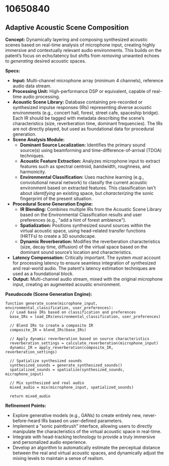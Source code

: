 # 10650840

## Adaptive Acoustic Scene Composition

**Concept:** Dynamically layering and composing synthesized acoustic scenes based on real-time analysis of microphone input, creating highly immersive and contextually relevant audio environments. This builds on the patent’s focus on echo/latency but shifts from *removing* unwanted echoes to *generating* desired acoustic spaces.

**Specs:**

*   **Input:** Multi-channel microphone array (minimum 4 channels), reference audio data stream.
*   **Processing Unit:** High-performance DSP or equivalent, capable of real-time audio processing.
*   **Acoustic Scene Library:** Database containing pre-recorded or synthesized impulse responses (IRs) representing diverse acoustic environments (e.g., concert hall, forest, street cafe, spaceship bridge).  Each IR should be tagged with metadata describing the scene’s characteristics (size, reverberation time, dominant frequencies).  The IRs are not directly played, but used as foundational data for procedural generation.
*   **Scene Analysis Module:**
    *   **Dominant Source Localization:** Identifies the primary sound source(s) using beamforming and time-difference-of-arrival (TDOA) techniques.
    *   **Acoustic Feature Extraction:**  Analyzes microphone input to extract features such as spectral centroid, bandwidth, roughness, and harmonicity.
    *   **Environmental Classification:**  Uses machine learning (e.g., convolutional neural network) to classify the current acoustic environment based on extracted features. This classification isn't about *identifying* an existing space, but *characterizing* the sonic fingerprint of the present situation.
*   **Procedural Scene Generation Engine:**
    *   **IR Blending:** Combines multiple IRs from the Acoustic Scene Library based on the Environmental Classification results and user preferences (e.g., "add a hint of forest ambience").
    *   **Spatialization:** Positions synthesized sound sources within the virtual acoustic space, using head-related transfer functions (HRTFs) to create a 3D soundscape.
    *   **Dynamic Reverberation:** Modifies the reverberation characteristics (size, decay time, diffusion) of the virtual space based on the dominant sound source’s location and characteristics.
*   **Latency Compensation:** Critically important.  The system *must* account for processing latency to ensure seamless integration of synthesized and real-world audio. The patent's latency estimation techniques are used as a foundational block.
*   **Output:** Multi-channel audio stream, mixed with the original microphone input, creating an augmented acoustic environment.

**Pseudocode (Scene Generation Engine):**

```
function generate_scene(microphone_input, environmental_classification, user_preferences):
  // Load base IRs based on classification and preferences
  base_IRs = load_IRs(environmental_classification, user_preferences)

  // Blend IRs to create a composite IR
  composite_IR = blend_IRs(base_IRs)

  // Apply dynamic reverberation based on source characteristics
  reverberation_settings = calculate_reverberation(microphone_input)
  dynamic_IR = apply_reverberation(composite_IR, reverberation_settings)

  // Spatialize synthesized sounds
  synthesized_sounds = generate_synthesized_sounds()
  spatialized_sounds = spatialize(synthesized_sounds, microphone_input)

  // Mix synthesized and real audio
  mixed_audio = mix(microphone_input, spatialized_sounds)

  return mixed_audio
```

**Refinement Points:**

*   Explore generative models (e.g., GANs) to create entirely new, never-before-heard IRs based on user-defined parameters.
*   Implement a "sonic paintbrush" interface, allowing users to directly manipulate the characteristics of the virtual acoustic space in real-time.
*   Integrate with head-tracking technology to provide a truly immersive and personalized audio experience.
*   Develop an algorithm to automatically estimate the perceptual distance between the real and virtual acoustic spaces, and dynamically adjust the mixing levels to maintain a sense of realism.